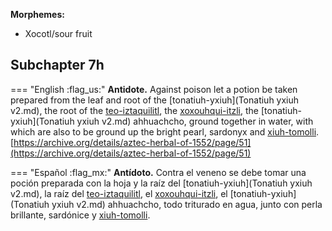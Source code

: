 
**Morphemes:**

- Xocotl/sour fruit

## Subchapter 7h  

=== "English :flag_us:"
    **Antidote.** Against poison let a potion be taken prepared from the leaf and root of the [tonatiuh-yxiuh](Tonatiuh yxiuh v2.md), the root of the [teo-iztaquilitl](Teo-iztaquilitl.md), the [xoxouhqui-itzli](xoxouhqui-itzli.md), the [tonatiuh-yxiuh](Tonatiuh yxiuh v2.md) ahhuachcho, ground together in water, with which are also to be ground up the bright pearl, sardonyx and [xiuh-tomolli](xiuh-tomolli.md).  
    [https://archive.org/details/aztec-herbal-of-1552/page/51](https://archive.org/details/aztec-herbal-of-1552/page/51)  


=== "Español :flag_mx:"
    **Antídoto.** Contra el veneno se debe tomar una poción preparada con la hoja y la raíz del [tonatiuh-yxiuh](Tonatiuh yxiuh v2.md), la raíz del [teo-iztaquilitl](Teo-iztaquilitl.md), el [xoxouhqui-itzli](xoxouhqui-itzli.md), el [tonatiuh-yxiuh](Tonatiuh yxiuh v2.md) ahhuachcho, todo triturado en agua, junto con perla brillante, sardónice y [xiuh-tomolli](xiuh-tomolli.md).  

